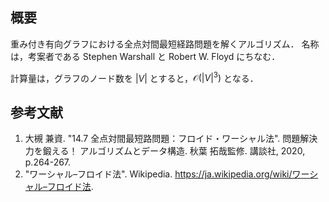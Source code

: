 ## 概要

重み付き有向グラフにおける全点対間最短経路問題を解くアルゴリズム．
名称は，考案者である Stephen Warshall と Robert W. Floyd にちなむ．

計算量は，グラフのノード数を $|V|$ とすると，$\mathcal{O}(|V|^3)$ となる．


## 参考文献

1. 大槻 兼資. "14.7 全点対間最短路問題：フロイド・ワーシャル法". 問題解決力を鍛える！ アルゴリズムとデータ構造. 秋葉 拓哉監修. 講談社, 2020, p.264-267. 
1. "ワーシャル–フロイド法". Wikipedia. <https://ja.wikipedia.org/wiki/ワーシャル–フロイド法>.
